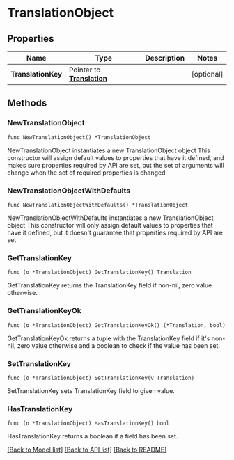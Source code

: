 # TranslationObject

## Properties

Name | Type | Description | Notes
------------ | ------------- | ------------- | -------------
**TranslationKey** | Pointer to [**Translation**](Translation.md) |  | [optional] 

## Methods

### NewTranslationObject

`func NewTranslationObject() *TranslationObject`

NewTranslationObject instantiates a new TranslationObject object
This constructor will assign default values to properties that have it defined,
and makes sure properties required by API are set, but the set of arguments
will change when the set of required properties is changed

### NewTranslationObjectWithDefaults

`func NewTranslationObjectWithDefaults() *TranslationObject`

NewTranslationObjectWithDefaults instantiates a new TranslationObject object
This constructor will only assign default values to properties that have it defined,
but it doesn't guarantee that properties required by API are set

### GetTranslationKey

`func (o *TranslationObject) GetTranslationKey() Translation`

GetTranslationKey returns the TranslationKey field if non-nil, zero value otherwise.

### GetTranslationKeyOk

`func (o *TranslationObject) GetTranslationKeyOk() (*Translation, bool)`

GetTranslationKeyOk returns a tuple with the TranslationKey field if it's non-nil, zero value otherwise
and a boolean to check if the value has been set.

### SetTranslationKey

`func (o *TranslationObject) SetTranslationKey(v Translation)`

SetTranslationKey sets TranslationKey field to given value.

### HasTranslationKey

`func (o *TranslationObject) HasTranslationKey() bool`

HasTranslationKey returns a boolean if a field has been set.


[[Back to Model list]](../README.md#documentation-for-models) [[Back to API list]](../README.md#documentation-for-api-endpoints) [[Back to README]](../README.md)


